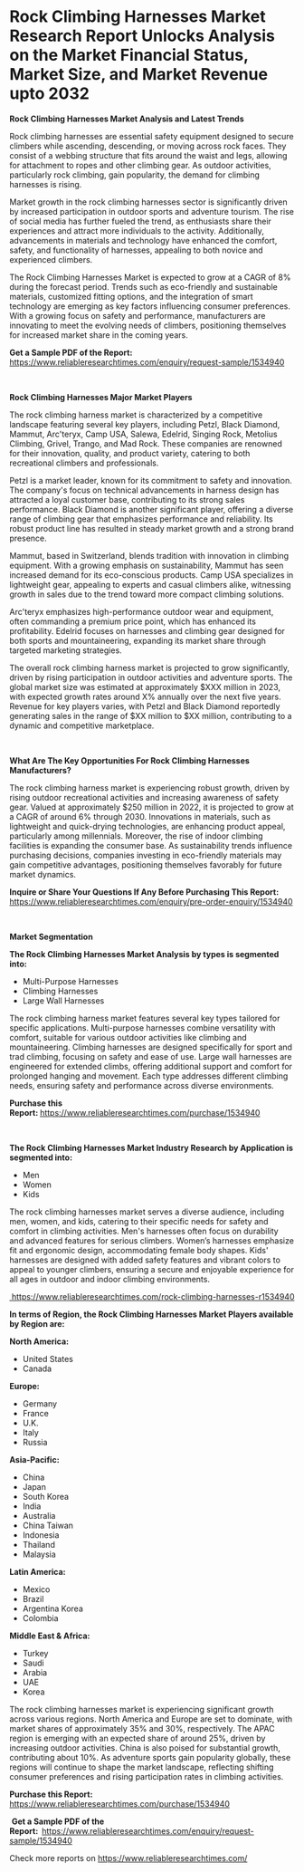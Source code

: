 <p><h1>Rock Climbing Harnesses Market Research Report Unlocks Analysis on the Market Financial Status, Market Size, and Market Revenue upto 2032</h1></p><p><strong>Rock Climbing Harnesses Market Analysis and Latest Trends</strong></p>
<p><p>Rock climbing harnesses are essential safety equipment designed to secure climbers while ascending, descending, or moving across rock faces. They consist of a webbing structure that fits around the waist and legs, allowing for attachment to ropes and other climbing gear. As outdoor activities, particularly rock climbing, gain popularity, the demand for climbing harnesses is rising.</p><p>Market growth in the rock climbing harnesses sector is significantly driven by increased participation in outdoor sports and adventure tourism. The rise of social media has further fueled the trend, as enthusiasts share their experiences and attract more individuals to the activity. Additionally, advancements in materials and technology have enhanced the comfort, safety, and functionality of harnesses, appealing to both novice and experienced climbers.</p><p>The Rock Climbing Harnesses Market is expected to grow at a CAGR of 8% during the forecast period. Trends such as eco-friendly and sustainable materials, customized fitting options, and the integration of smart technology are emerging as key factors influencing consumer preferences. With a growing focus on safety and performance, manufacturers are innovating to meet the evolving needs of climbers, positioning themselves for increased market share in the coming years.</p></p>
<p><strong>Get a Sample PDF of the Report:&nbsp;</strong> <a href="https://www.reliableresearchtimes.com/enquiry/request-sample/1534940?utm_campaign=3444&utm_medium=2&utm_source=Github&utm_content=ia&utm_term=04042025&utm_id=rock-climbing-harnesses">https://www.reliableresearchtimes.com/enquiry/request-sample/1534940</a></p>
<p>&nbsp;</p>
<p><strong>Rock Climbing Harnesses Major Market Players</strong></p>
<p><p>The rock climbing harness market is characterized by a competitive landscape featuring several key players, including Petzl, Black Diamond, Mammut, Arc'teryx, Camp USA, Salewa, Edelrid, Singing Rock, Metolius Climbing, Grivel, Trango, and Mad Rock. These companies are renowned for their innovation, quality, and product variety, catering to both recreational climbers and professionals.</p><p>Petzl is a market leader, known for its commitment to safety and innovation. The company's focus on technical advancements in harness design has attracted a loyal customer base, contributing to its strong sales performance. Black Diamond is another significant player, offering a diverse range of climbing gear that emphasizes performance and reliability. Its robust product line has resulted in steady market growth and a strong brand presence.</p><p>Mammut, based in Switzerland, blends tradition with innovation in climbing equipment. With a growing emphasis on sustainability, Mammut has seen increased demand for its eco-conscious products. Camp USA specializes in lightweight gear, appealing to experts and casual climbers alike, witnessing growth in sales due to the trend toward more compact climbing solutions.</p><p>Arc'teryx emphasizes high-performance outdoor wear and equipment, often commanding a premium price point, which has enhanced its profitability. Edelrid focuses on harnesses and climbing gear designed for both sports and mountaineering, expanding its market share through targeted marketing strategies.</p><p>The overall rock climbing harness market is projected to grow significantly, driven by rising participation in outdoor activities and adventure sports. The global market size was estimated at approximately $XXX million in 2023, with expected growth rates around X% annually over the next five years. Revenue for key players varies, with Petzl and Black Diamond reportedly generating sales in the range of $XX million to $XX million, contributing to a dynamic and competitive marketplace.</p></p>
<p>&nbsp;</p>
<p><strong>What Are The Key Opportunities For Rock Climbing Harnesses Manufacturers?</strong></p>
<p><p>The rock climbing harness market is experiencing robust growth, driven by rising outdoor recreational activities and increasing awareness of safety gear. Valued at approximately $250 million in 2022, it is projected to grow at a CAGR of around 6% through 2030. Innovations in materials, such as lightweight and quick-drying technologies, are enhancing product appeal, particularly among millennials. Moreover, the rise of indoor climbing facilities is expanding the consumer base. As sustainability trends influence purchasing decisions, companies investing in eco-friendly materials may gain competitive advantages, positioning themselves favorably for future market dynamics.</p></p>
<p><strong>Inquire or Share Your Questions If Any Before Purchasing This Report:</strong> <a href="https://www.reliableresearchtimes.com/enquiry/pre-order-enquiry/1534940?utm_campaign=3444&utm_medium=2&utm_source=Github&utm_content=ia&utm_term=04042025&utm_id=rock-climbing-harnesses">https://www.reliableresearchtimes.com/enquiry/pre-order-enquiry/1534940</a></p>
<p>&nbsp;</p>
<p><strong>Market Segmentation</strong></p>
<p><strong>The Rock Climbing Harnesses Market Analysis by types is segmented into:</strong></p>
<p><ul><li>Multi-Purpose Harnesses</li><li>Climbing Harnesses</li><li>Large Wall Harnesses</li></ul></p>
<p><p>The rock climbing harness market features several key types tailored for specific applications. Multi-purpose harnesses combine versatility with comfort, suitable for various outdoor activities like climbing and mountaineering. Climbing harnesses are designed specifically for sport and trad climbing, focusing on safety and ease of use. Large wall harnesses are engineered for extended climbs, offering additional support and comfort for prolonged hanging and movement. Each type addresses different climbing needs, ensuring safety and performance across diverse environments.</p></p>
<p><strong>Purchase this Report:&nbsp;</strong><a href="https://www.reliableresearchtimes.com/purchase/1534940?utm_campaign=3444&utm_medium=2&utm_source=Github&utm_content=ia&utm_term=04042025&utm_id=rock-climbing-harnesses">https://www.reliableresearchtimes.com/purchase/1534940</a></p>
<p>&nbsp;</p>
<p><strong>The Rock Climbing Harnesses Market Industry Research by Application is segmented into:</strong></p>
<p><ul><li>Men</li><li>Women</li><li>Kids</li></ul></p>
<p><p>The rock climbing harnesses market serves a diverse audience, including men, women, and kids, catering to their specific needs for safety and comfort in climbing activities. Men's harnesses often focus on durability and advanced features for serious climbers. Women’s harnesses emphasize fit and ergonomic design, accommodating female body shapes. Kids' harnesses are designed with added safety features and vibrant colors to appeal to younger climbers, ensuring a secure and enjoyable experience for all ages in outdoor and indoor climbing environments.</p></p>
<p><a href="https://www.reliableresearchtimes.com/rock-climbing-harnesses-r1534940?utm_campaign=3444&utm_medium=2&utm_source=Github&utm_content=ia&utm_term=04042025&utm_id=rock-climbing-harnesses">&nbsp;https://www.reliableresearchtimes.com/rock-climbing-harnesses-r1534940</a></p>
<p><strong>In terms of Region, the Rock Climbing Harnesses Market Players available by Region are:</strong></p>
<p>
    <p> <strong> North America: </strong>
        <ul>
            <li>United States</li>
            <li>Canada</li>
        </ul>
        </p> 
    <p> <strong> Europe: </strong>
        <ul>
            <li>Germany</li>
            <li>France</li>
            <li>U.K.</li>
            <li>Italy</li>
            <li>Russia</li>
        </ul>
        </p> 
    <p> <strong> Asia-Pacific: </strong>
        <ul>
            <li>China</li>
            <li>Japan</li>
            <li>South Korea</li>
            <li>India</li>
            <li>Australia</li>
            <li>China Taiwan</li>
            <li>Indonesia</li>
            <li>Thailand</li>
            <li>Malaysia</li>
        </ul>
        </p> 
    <p> <strong> Latin America: </strong>
        <ul>
            <li>Mexico</li>
            <li>Brazil</li>
            <li>Argentina Korea</li>
            <li>Colombia</li>
        </ul>
        </p> 
    <p> <strong> Middle East & Africa: </strong>
        <ul>
            <li>Turkey</li>
            <li>Saudi</li>
            <li>Arabia</li>
            <li>UAE</li>
            <li>Korea</li>
        </ul>
    </p>
    </p>
<p><p>The rock climbing harnesses market is experiencing significant growth across various regions. North America and Europe are set to dominate, with market shares of approximately 35% and 30%, respectively. The APAC region is emerging with an expected share of around 25%, driven by increasing outdoor activities. China is also poised for substantial growth, contributing about 10%. As adventure sports gain popularity globally, these regions will continue to shape the market landscape, reflecting shifting consumer preferences and rising participation rates in climbing activities.</p></p>
<p><strong>Purchase this Report: </strong><a href="https://www.reliableresearchtimes.com/purchase/1534940?utm_campaign=3444&utm_medium=2&utm_source=Github&utm_content=ia&utm_term=04042025&utm_id=rock-climbing-harnesses">https://www.reliableresearchtimes.com/purchase/1534940</a></p>
<p>&nbsp;<strong>Get a Sample PDF of the Report:&nbsp;&nbsp;</strong><a href="https://www.reliableresearchtimes.com/enquiry/request-sample/1534940?utm_campaign=3444&utm_medium=2&utm_source=Github&utm_content=ia&utm_term=04042025&utm_id=rock-climbing-harnesses">https://www.reliableresearchtimes.com/enquiry/request-sample/1534940</a></p>
<p><strong></strong></p>
<p>Check more reports on <a href="https://www.reliableresearchtimes.com/?utm_campaign=3444&utm_medium=2&utm_source=Github&utm_content=ia&utm_term=04042025&utm_id=rock-climbing-harnesses">https://www.reliableresearchtimes.com/</a></p>